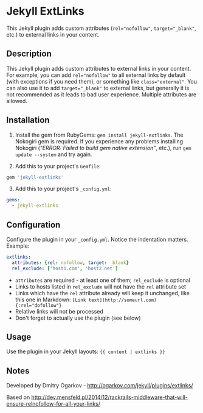 # Jekyll ExtLinks
This Jekyll plugin adds custom attributes (`rel="nofollow"`, `target="_blank"`, etc.) to external links in your content.

## Description
This Jekyll plugin adds custom attributes to external links in your content. For example, you can add `rel="nofollow"` to all external links by default (with exceptions if you need them), or something like `class="external"`. You can also use it to add `target="_blank"` to external links, but generally it is not recommended as it leads to bad user experience. Multiple attributes are allowed.

## Installation
1. Install the gem from RubyGems: `gem install jekyll-extlinks`. The Nokogiri gem is required. If you experience any problems installing Nokogiri (*"ERROR: Failed to build gem native extension"*, etc.), run `gem update --system` and try again.

2. Add this to your project's `Gemfile`:
  ```ruby
  gem 'jekyll-extlinks'
  ```

3. Add this to your project's `_config.yml`:
  ```yml
  gems:
    - jekyll-extlinks
  ```

## Configuration
Configure the plugin in your `_config.yml`. Notice the indentation matters. Example:

```yml
extlinks:
  attributes: {rel: nofollow, target: _blank}
  rel_exclude: ['host1.com', 'host2.net']
```

* `attributes` are required - at least one of them; `rel_exclude` is optional
* Links to hosts listed in `rel_exclude` will not have the `rel` attribute set
* Links which have the `rel` attribute already will keep it unchanged, like this one in Markdown: `[Link text](http://someurl.com){:rel="dofollow"}`
* Relative links will not be processed
* Don't forget to actually use the plugin (see below)

## Usage
Use the plugin in your Jekyll layouts: `{{ content | extlinks }}`

## Notes
Developed by Dmitry Ogarkov - http://ogarkov.com/jekyll/plugins/extlinks/

Based on http://dev.mensfeld.pl/2014/12/rackrails-middleware-that-will-ensure-relnofollow-for-all-your-links/

